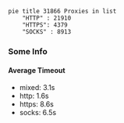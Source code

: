 
```mermaid
pie title 31866 Proxies in list
    "HTTP" : 21910
    "HTTPS": 4379
    "SOCKS" : 8913
```

### Some Info
#### Average Timeout

- mixed: 3.1s
- http: 1.6s
- https: 8.6s
- socks: 6.5s